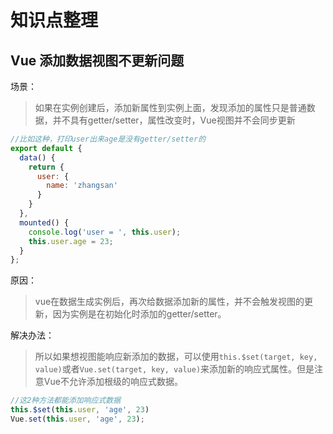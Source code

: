 # 知识点整理

## Vue 添加数据视图不更新问题

场景：

> 如果在实例创建后，添加新属性到实例上面，发现添加的属性只是普通数据，并不具有getter/setter，属性改变时，Vue视图并不会同步更新

```javascript
//比如这种，打印user出来age是没有getter/setter的
export default {
  data() {
    return {
      user: {
        name: 'zhangsan'
      }
    }
  },
  mounted() {
    console.log('user = ', this.user);
    this.user.age = 23;
  }
};
```

原因：

> vue在数据生成实例后，再次给数据添加新的属性，并不会触发视图的更新，因为实例是在初始化时添加的getter/setter。

解决办法：

> 所以如果想视图能响应新添加的数据，可以使用`this.$set(target, key, value)`或者`Vue.set(target, key, value)`来添加新的响应式属性。但是注意Vue不允许添加根级的响应式数据。

```javascript
//这2种方法都能添加响应式数据
this.$set(this.user, 'age', 23)
Vue.set(this.user, 'age', 23);
```